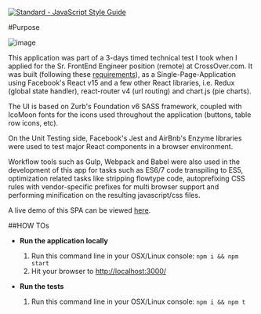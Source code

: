 [![Standard - JavaScript Style Guide](https://img.shields.io/badge/code%20style-standard-brightgreen.svg)](http://standardjs.com/)

#Purpose

![image](http://dzv3.s3.amazonaws.com/sfe-crossover-test/screenshot.png)

This application was part of a 3-days timed technical test I took when I applied for the Sr. FrontEnd Engineer position (remote) at CrossOver.com. It was built (following these [requirements](https://docs.google.com/file/d/0Bz8pV-tN2iDObHItZldCN3NDcEpDazNnVUdkZlFpWjJHaWln/edit)), as a Single-Page-Application using Facebook's React v15 and a few other React libraries, i.e. Redux (global state handler), react-router v4 (url routing) and chart.js (pie charts).

The UI is based on Zurb's Foundation v6 SASS framework, coupled with IcoMoon fonts for the icons used throughout the application (buttons, table row icons, etc).

On the Unit Testing side, Facebook's Jest and AirBnb's Enzyme libraries were used to test major React components in a browser environment.

Workflow tools such as Gulp, Webpack and Babel were also used in the development of this app for tasks such as ES6/7 code transpiling to ES5, optimization related tasks like stripping flowtype code, autoprefixing CSS rules with vendor-specific prefixes for multi browser support and performing minification on the resulting javascript/css files.

A live demo of this SPA can be viewed [here](http://dzv3.s3-website-us-east-1.amazonaws.com/sfe-crossover-test/).


##HOW TOs

  - **Run the application locally**
    1. Run this command line in your OSX/Linux console: `npm i && npm start`
    2. Hit your browser to [http://localhost:3000/](http://localhost:3000/)

  - **Run the tests**
    1. Run this command line in your OSX/Linux console: `npm i && npm t`

